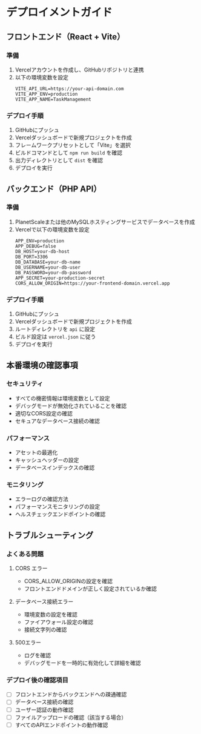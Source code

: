 # デプロイメントガイド

## フロントエンド（React + Vite）

### 準備
1. Vercelアカウントを作成し、GitHubリポジトリと連携
2. 以下の環境変数を設定
   ```
   VITE_API_URL=https://your-api-domain.com
   VITE_APP_ENV=production
   VITE_APP_NAME=TaskManagement
   ```

### デプロイ手順
1. GitHubにプッシュ
2. Vercelダッシュボードで新規プロジェクトを作成
3. フレームワークプリセットとして「Vite」を選択
4. ビルドコマンドとして `npm run build` を確認
5. 出力ディレクトリとして `dist` を確認
6. デプロイを実行

## バックエンド（PHP API）

### 準備
1. PlanetScaleまたは他のMySQLホスティングサービスでデータベースを作成
2. Vercelで以下の環境変数を設定
   ```
   APP_ENV=production
   APP_DEBUG=false
   DB_HOST=your-db-host
   DB_PORT=3306
   DB_DATABASE=your-db-name
   DB_USERNAME=your-db-user
   DB_PASSWORD=your-db-password
   APP_SECRET=your-production-secret
   CORS_ALLOW_ORIGIN=https://your-frontend-domain.vercel.app
   ```

### デプロイ手順
1. GitHubにプッシュ
2. Vercelダッシュボードで新規プロジェクトを作成
3. ルートディレクトリを `api` に設定
4. ビルド設定は `vercel.json` に従う
5. デプロイを実行

## 本番環境の確認事項

### セキュリティ
- すべての機密情報は環境変数として設定
- デバッグモードが無効化されていることを確認
- 適切なCORS設定の確認
- セキュアなデータベース接続の確認

### パフォーマンス
- アセットの最適化
- キャッシュヘッダーの設定
- データベースインデックスの確認

### モニタリング
- エラーログの確認方法
- パフォーマンスモニタリングの設定
- ヘルスチェックエンドポイントの確認

## トラブルシューティング

### よくある問題
1. CORS エラー
   - CORS_ALLOW_ORIGINの設定を確認
   - フロントエンドドメインが正しく設定されているか確認

2. データベース接続エラー
   - 環境変数の設定を確認
   - ファイアウォール設定の確認
   - 接続文字列の確認

3. 500エラー
   - ログを確認
   - デバッグモードを一時的に有効化して詳細を確認

### デプロイ後の確認項目
- [ ] フロントエンドからバックエンドへの疎通確認
- [ ] データベース接続の確認
- [ ] ユーザー認証の動作確認
- [ ] ファイルアップロードの確認（該当する場合）
- [ ] すべてのAPIエンドポイントの動作確認
